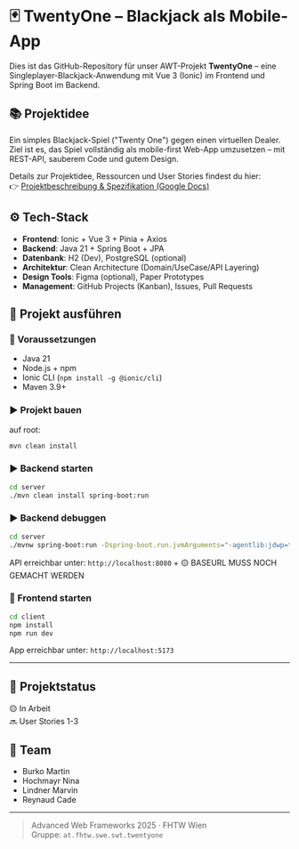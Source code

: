 # 🃏 TwentyOne – Blackjack als Mobile-App

Dies ist das GitHub-Repository für unser AWT-Projekt **TwentyOne** – eine Singleplayer-Blackjack-Anwendung mit Vue 3 (Ionic) im Frontend und Spring Boot im Backend.

## 📚 Projektidee

Ein simples Blackjack-Spiel ("Twenty One") gegen einen virtuellen Dealer.  
Ziel ist es, das Spiel vollständig als mobile-first Web-App umzusetzen – mit REST-API, sauberem Code und gutem Design.

Details zur Projektidee, Ressourcen und User Stories findest du hier:  
👉 [Projektbeschreibung & Spezifikation (Google Docs)](https://docs.google.com/document/d/1y2g-sIxQuOhFQXfiXVY2fNWwhQiEoZoPI1cMuAEVLB4/edit?usp=sharing)

## ⚙️ Tech-Stack

- **Frontend**: Ionic + Vue 3 + Pinia + Axios
- **Backend**: Java 21 + Spring Boot + JPA
- **Datenbank**: H2 (Dev), PostgreSQL (optional)
- **Architektur**: Clean Architecture (Domain/UseCase/API Layering)
- **Design Tools**: Figma (optional), Paper Prototypes
- **Management**: GitHub Projects (Kanban), Issues, Pull Requests

## 🚀 Projekt ausführen

### 🔧 Voraussetzungen

- Java 21
- Node.js + npm
- Ionic CLI (`npm install -g @ionic/cli`)
- Maven 3.9+

### ▶️ Projekt bauen

auf root:

```bash
mvn clean install
```

### ▶️ Backend starten

```bash
cd server
./mvn clean install spring-boot:run
```

### ▶️ Backend debuggen
```bash
cd server
./mvnw spring-boot:run -Dspring-boot.run.jvmArguments="-agentlib:jdwp=transport=dt_socket,server=y,suspend=n,address=*:5005"
```
API erreichbar unter: `http://localhost:8080` + 🟡 BASEURL MUSS NOCH GEMACHT WERDEN

### 📱 Frontend starten

```bash
cd client
npm install
npm run dev
```

App erreichbar unter: `http://localhost:5173`

---

## 🚧 Projektstatus

🟡 In Arbeit  
🔜 User Stories 1-3

## 👥 Team

- Burko Martin
- Hochmayr Nina
- Lindner Marvin
- Reynaud Cade

---

> Advanced Web Frameworks 2025 · FHTW Wien  
> Gruppe: `at.fhtw.swe.swt.twentyone`
